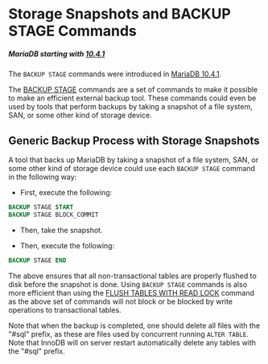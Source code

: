 # Storage Snapshots and BACKUP STAGE Commands

##### MariaDB starting with [10.4.1](/kb/en/mariadb-1041-release-notes/)

The `BACKUP STAGE` commands were introduced in [MariaDB 10.4.1](/kb/en/mariadb-1041-release-notes/).

The [BACKUP STAGE](/sql-statements-structure/sql-statements/administrative-sql-statements/backup-commands/backup-stage) commands are a set of commands to make it possible to make an efficient external backup tool. These commands could even be used by tools that perform backups by taking a snapshot of a file system, SAN, or some other kind of storage device.

## Generic Backup Process with Storage Snapshots

A tool that backs up MariaDB by taking a snapshot of a file system, SAN, or some other kind of storage device could use each `BACKUP STAGE` command in the following way:

- First, execute the following:

```sql
BACKUP STAGE START
BACKUP STAGE BLOCK_COMMIT
```

- Then, take the snapshot.

- Then, execute the following:

```sql
BACKUP STAGE END
```

The above ensures that all non-transactional tables are properly flushed to disk before the snapshot is done.
Using `BACKUP STAGE` commands is also more efficient than using the [FLUSH TABLES WITH READ LOCK](/sql-statements-structure/sql-statements/administrative-sql-statements/flush-commands/flush) command as the above set of commands will not block or be blocked by write operations to transactional tables.

Note that when the backup is completed, one should delete all files with the "#sql" prefix, as these are files used by concurrent running `ALTER TABLE`.  Note that InnoDB will on server restart automatically delete any tables with the "#sql" prefix.